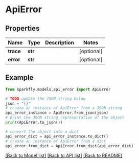# ApiError


## Properties

Name | Type | Description | Notes
------------ | ------------- | ------------- | -------------
**trace** | **str** |  | [optional] 
**error** | **str** |  | [optional] 

## Example

```python
from sparkfly.models.api_error import ApiError

# TODO update the JSON string below
json = "{}"
# create an instance of ApiError from a JSON string
api_error_instance = ApiError.from_json(json)
# print the JSON string representation of the object
print(ApiError.to_json())

# convert the object into a dict
api_error_dict = api_error_instance.to_dict()
# create an instance of ApiError from a dict
api_error_from_dict = ApiError.from_dict(api_error_dict)
```
[[Back to Model list]](../README.md#documentation-for-models) [[Back to API list]](../README.md#documentation-for-api-endpoints) [[Back to README]](../README.md)


